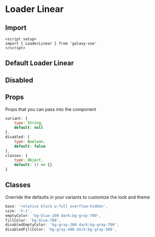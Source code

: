 <script setup>
import LoaderLinearExample from './loader/examples/LoaderLinearExample.vue'
</script>

# Loader Linear

## Import
```vue
<script setup>
import { LoaderLinear } from 'galaxy-vue'
</script>
```

## Default Loader Linear
<LoaderLinearExample />

## Disabled
<LoaderLinearExample disabled />


## Props
Props that you can pass into the component

```js
variant: {
    type: String,
    default: null
},
disabled: {
    type: Boolean,
    default: false
},
classes: {
    type: Object,
    default: () => {}
}
```

## Classes
Override the defaults in your variants to customize the look and theme

```js
base: 'relative block w-full overflow-hidden',
size: 'h-1',
emptyColor: 'bg-blue-200 dark:bg-gray-700',
fillColor: 'bg-blue-700',
disabledEmptyColor: 'bg-gray-200 dark:bg-gray-700',
disabledFillColor: 'bg-gray-400 dark:bg-gray-500',
```